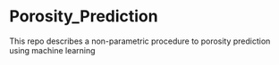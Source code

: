 # Porosity_Prediction
This repo describes a non-parametric procedure to porosity prediction using machine learning
